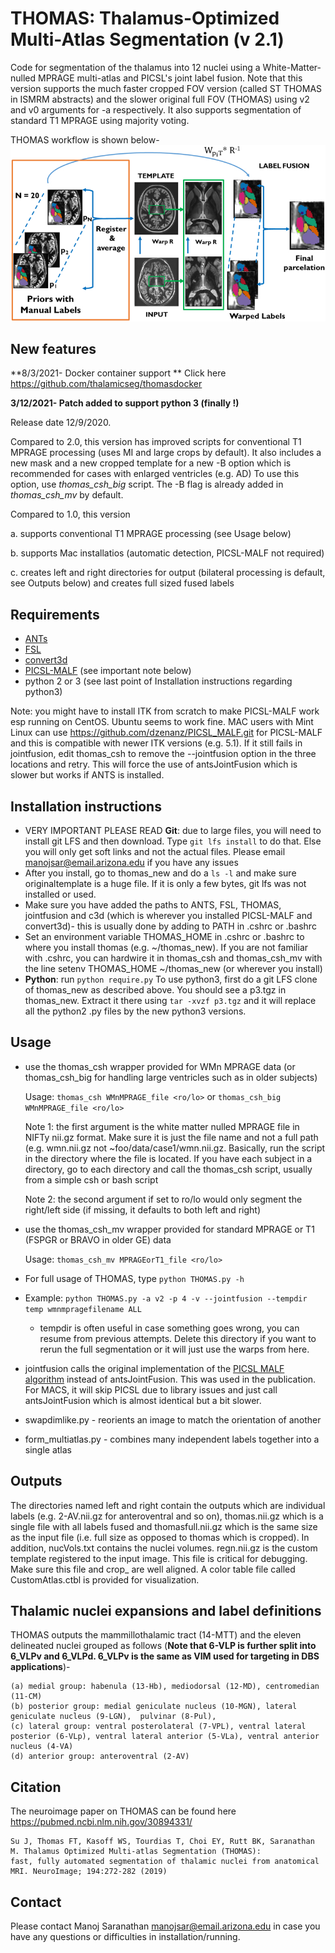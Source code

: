 # THOMAS: Thalamus-Optimized Multi-Atlas Segmentation (v 2.1)
Code for segmentation of the thalamus into 12 nuclei using a White-Matter-nulled MPRAGE multi-atlas and PICSL's joint label fusion. Note that this version supports the much faster cropped FOV version (called ST THOMAS in ISMRM abstracts) and the slower original full FOV (THOMAS) using v2 and v0 arguments for -a respectively. It also supports segmentation of standard T1 MPRAGE using majority voting.

THOMAS workflow is shown below-
![THOMAS workflow](THOMAS.jpg "Workflow")


## New features

**8/3/2021- Docker container support **
Click here https://github.com/thalamicseg/thomasdocker

**3/12/2021- Patch added to support python 3 (finally !)**

Release date 12/9/2020.

Compared to 2.0, this version has improved scripts for conventional T1 MPRAGE processing (uses MI and large crops by default).
It also includes a new mask and a new cropped template for a new -B option which is recommended for cases with enlarged ventricles (e.g. AD)
To use this option, use _thomas_csh_big_ script. The -B flag is already added in _thomas_csh_mv_ by default. 

Compared to 1.0, this version  

a. supports  conventional T1 MPRAGE processing (see Usage below)

b. supports  Mac installatios (automatic detection,  PICSL-MALF not required)

c. creates left and right directories for output (bilateral processing is default, see Outputs below) and creates full sized fused labels

## Requirements
- [ANTs](https://github.com/ANTsX/ANTs/releases)
- [FSL](http://fsl.fmrib.ox.ac.uk/fsl/fslwiki/FslInstallation)
- [convert3d](http://www.itksnap.org/pmwiki/pmwiki.php?n=Downloads.C3D)
- [PICSL-MALF](https://www.nitrc.org/frs/?group_id=634) (see important note below)
- python 2 or 3 (see last point of Installation instructions regarding python3)
 
Note: you might have to install ITK from scratch to make PICSL-MALF work esp running on CentOS. Ubuntu seems to work fine. MAC users with Mint Linux can use  https://github.com/dzenanz/PICSL_MALF.git for PICSL-MALF and this is compatible with newer ITK versions (e.g. 5.1). If it still fails in jointfusion, edit thomas_csh to remove the --jointfusion option in the three locations and retry. This will force the use of antsJointFusion which is slower but works if ANTS is installed.

## Installation instructions 
- VERY IMPORTANT PLEASE READ **Git**: due to large files, you will need to install git LFS and then download. Type ```git lfs install``` to do that. Else you will only get soft links and not the actual files. Please email manojsar@email.arizona.edu if you have any issues
- After you install, go to thomas_new and do a ```ls -l``` and make sure originaltemplate is a huge file. If it is only a few bytes, git lfs was not installed or used.
- Make sure you have added the paths to ANTS, FSL, THOMAS, jointfusion and c3d (which is wherever you installed PICSL-MALF and convert3d)- this is usually done by adding to PATH in .cshrc or .bashrc
- Set an environment variable THOMAS_HOME in .cshrc or .bashrc to where you install thomas (e.g. ~/thomas_new). If you are not familiar with .cshrc, you can hardwire it in thomas_csh and thomas_csh_mv with the line setenv THOMAS_HOME ~/thomas_new (or wherever you install)
- **Python**: run ```python require.py```  To use python3, first do a git LFS clone of thomas_new as described above. You should see a p3.tgz in thomas_new. Extract it there using ```tar -xvzf p3.tgz``` and it will replace all the python2 .py files by the new python3 versions. 
## Usage
	
- use the thomas_csh wrapper provided for WMn MPRAGE data (or thomas_csh_big for handling large ventricles such as in older subjects)
  
  Usage: ```thomas_csh WMnMPRAGE_file <ro/lo>```  or ```thomas_csh_big WMnMPRAGE_file <ro/lo> ```

  Note 1: the first argument is the white matter nulled MPRAGE file in NIFTy nii.gz format. Make sure it is just the file name and not a full path (e.g. wmn.nii.gz not ~foo/data/case1/wmn.nii.gz. Basically, run the script in the directory where the file is located. If you have each subject in a directory, go to each directory and call the thomas_csh script, usually from a simple csh or bash script
    
  Note 2: the second argument if set to ro/lo would only segment the right/left side (if missing, it defaults to both left and right)
- use the thomas_csh_mv wrapper provided for standard MPRAGE or T1 (FSPGR or BRAVO in older GE) data

  Usage: ```thomas_csh_mv MPRAGEorT1_file <ro/lo>``` 
  
- For full usage of THOMAS, type ```python THOMAS.py -h```
- Example: ```python THOMAS.py -a v2 -p 4 -v --jointfusion --tempdir temp wmnmpragefilename ALL```
	- tempdir is often useful in case something goes wrong, you can resume from previous attempts. Delete this directory if you want to rerun the full segmentation or it will just use the warps from here.
- jointfusion calls the original implementation of the [PICSL MALF algorithm](https://www.nitrc.org/projects/picsl_malf) instead of antsJointFusion.  This was used in the publication. For MACS, it will skip PICSL due to library issues and just call antsJointFusion which is almost identical but a bit slower.
- swapdimlike.py - reorients an image to match the orientation of another
- form_multiatlas.py - combines many independent labels together into a single atlas
 
## Outputs
The directories named left and right contain the outputs which are individual labels (e.g. 2-AV.nii.gz for anteroventral and so on), thomas.nii.gz which is a single file with all labels fused and thomasfull.nii.gz which is the same size as the input file (i.e. full size as opposed to thomas which is cropped). In addition, nucVols.txt contains the nuclei volumes. regn.nii.gz is the custom template registered to the input image. This file is critical for debugging. Make sure this file and crop_<inputfilename> are well aligned. A color table file called CustomAtlas.ctbl is provided for visualization.

## Thalamic nuclei expansions and label definitions
THOMAS outputs the mammillothalamic tract (14-MTT) and the eleven delineated nuclei grouped as follows (__Note that 6-VLP is further split into 6_VLPv and 6_VLPd. 6_VLPv is the same as VIM used for targeting in DBS applications__)-

	(a) medial group: habenula (13-Hb), mediodorsal (12-MD), centromedian (11-CM) 
	(b) posterior group: medial geniculate nucleus (10-MGN), lateral geniculate nucleus (9-LGN),  pulvinar (8-Pul),
	(c) lateral group: ventral posterolateral (7-VPL), ventral lateral posterior (6-VLp), ventral lateral anterior (5-VLa), ventral anterior nucleus (4-VA)
	(d) anterior group: anteroventral (2-AV)


## Citation
The neuroimage paper on THOMAS can be found here https://pubmed.ncbi.nlm.nih.gov/30894331/

	Su J, Thomas FT, Kasoff WS, Tourdias T, Choi EY, Rutt BK, Saranathan M. Thalamus Optimized Multi-atlas Segmentation (THOMAS):
	fast, fully automated segmentation of thalamic nuclei from anatomical MRI. NeuroImage; 194:272-282 (2019)

## Contact
Please contact Manoj Saranathan manojsar@email.arizona.edu in case you have any questions or difficulties in installation/running. 


